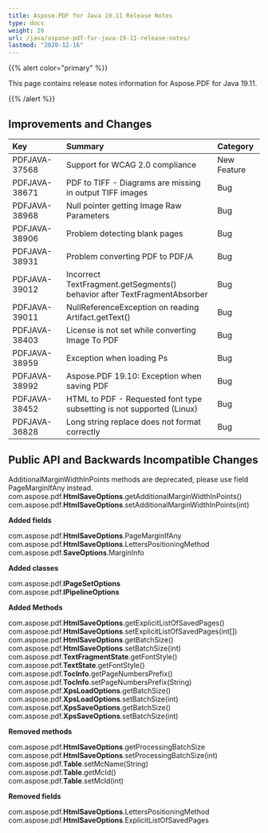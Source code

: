 ```yaml
---
title: Aspose.PDF for Java 19.11 Release Notes
type: docs
weight: 20
url: /java/aspose-pdf-for-java-19-11-release-notes/
lastmod: "2020-12-16"
---
```


{{% alert color="primary" %}} 

This page contains release notes information for Aspose.PDF for Java 19.11.

{{% /alert %}} 
## **Improvements and Changes**

|**Key**|**Summary**|**Category**|
| :- | :- | :- |
|PDFJAVA-37568|Support for WCAG 2.0 compliance|New Feature|
|PDFJAVA-38671    |PDF to TIFF - Diagrams are missing in output TIFF images|Bug|
|PDFJAVA-38968|Null pointer getting Image Raw Parameters|Bug|
|PDFJAVA-38906|Problem detecting blank pages|Bug|
|PDFJAVA-38931|Problem converting PDF to PDF/A|Bug|
|PDFJAVA-39012|Incorrect TextFragment.getSegments() behavior after TextFragmentAbsorber|Bug|
|PDFJAVA-39011|NullReferenceException on reading Artifact.getText()|Bug|
|PDFJAVA-38403|License is not set while converting Image To PDF|Bug|
|PDFJAVA-38959|Exception when loading Ps|Bug|
|PDFJAVA-38992   |Aspose.PDF 19.10: Exception when saving PDF|Bug|
|PDFJAVA-38452|HTML to PDF - Requested font type subsetting is not supported (Linux)|Bug|
|PDFJAVA-36828|Long string replace does not format correctly|Bug|
## **Public API and Backwards Incompatible Changes**
AdditionalMarginWidthInPoints methods are deprecated, please use field PageMarginIfAny instead.
com.aspose.pdf.**HtmlSaveOptions**.getAdditionalMarginWidthInPoints()
com.aspose.pdf.**HtmlSaveOptions**.setAdditionalMarginWidthInPoints(int)

**Added fields**

com.aspose.pdf.**HtmlSaveOptions**.PageMarginIfAny   
com.aspose.pdf.**HtmlSaveOptions**.LettersPositioningMethod   
com.aspose.pdf.**SaveOptions**.MarginInfo   

**Added classes**

com.aspose.pdf.**IPageSetOptions**   
com.aspose.pdf.**IPipelineOptions**   

**Added Methods**  

com.aspose.pdf.**HtmlSaveOptions**.getExplicitListOfSavedPages()   
com.aspose.pdf.**HtmlSaveOptions**.setExplicitListOfSavedPages(int[])   
com.aspose.pdf.**HtmlSaveOptions**.getBatchSize()   
com.aspose.pdf.**HtmlSaveOptions**.setBatchSize(int)   
com.aspose.pdf.**TextFragmentState**.getFontStyle()   
com.aspose.pdf.**TextState**.getFontStyle()   
com.aspose.pdf.**TocInfo**.getPageNumbersPrefix()   
com.aspose.pdf.**TocInfo**.setPageNumbersPrefix(String)   
com.aspose.pdf.**XpsLoadOptions**.getBatchSize()   
com.aspose.pdf.**XpsLoadOptions**.setBatchSize(int)   
com.aspose.pdf.**XpsSaveOptions**.getBatchSize()   
com.aspose.pdf.**XpsSaveOptions**.setBatchSize(int)   

**Removed methods**

com.aspose.pdf.**HtmlSaveOptions**.getProcessingBatchSize   
com.aspose.pdf.**HtmlSaveOptions**.setProcessingBatchSize(int)   
com.aspose.pdf.**Table**.setMcName(String)   
com.aspose.pdf.**Table**.getMcId()   
com.aspose.pdf.**Table**.setMcId(int)   

**Removed fields** 

com.aspose.pdf.**HtmlSaveOptions**.LettersPositioningMethod   
com.aspose.pdf.**HtmlSaveOptions**.ExplicitListOfSavedPages   
